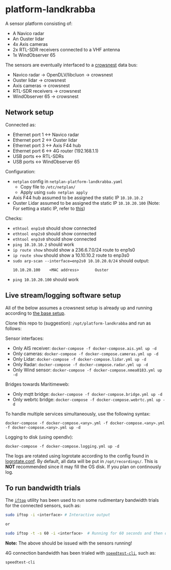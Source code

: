 # platform-landkrabba

A sensor platform consisting of:
- A Navico radar
- An Ouster lidar
- 4x Axis cameras
- 2x RTL-SDR receivers connected to a VHF antenna
- 1x WindObserver 65

The sensors are eventually interfaced to a [crowsnest](https://github.com/MO-RISE/crowsnest) data bus:
- Navico radar -> OpenDLV/libcluon -> crowsnest
- Ouster lidar -> crowsnest
- Axis cameras -> crowsnest
- RTL-SDR receivers -> crowsnest
- WindObserver 65 -> crowsnest

## Network setup

Connected as:
* Ethernet port 1 <-> Navico radar
* Ethernet port 2 <-> Ouster lidar
* Ethernet port 3 <-> Axis F44 hub
* Ethernet port 6 <-> 4G router (192.168.1.1)
* USB ports <-> RTL-SDRs
* USB ports <-> WindObserver 65

Configuration:

* `netplan` config in `netplan-platform-landkrabba.yaml`
    * Copy file to `/etc/netplan/`
    * Apply using `sudo netplan apply`
* Axis F44 hub assumed to be assigned the static IP `10.10.10.2`
* Ouster Lidar assumed to be assigned the static IP `10.10.20.100` (Note: For setting a static IP, refer to [this](https://forum.ouster.at/d/63-how-i-can-assign-static-ip-to-os1))

Checks:

* `ethtool enp1s0` should show connected
* `ethtool enp2s0` should show connected
* `ethtool enp3s0` should show connected
* `ping 10.10.10.2` should work
* `ip route show` should show a 236.6.7.0/24 route to enp1s0
* `ip route show` should show a 10.10.10.2 route to enp3s0
* `sudo arp-scan --interface=enp2s0 10.10.20.0/24` should output:
  ```
  10.10.20.100    <MAC address>       Ouster
  ```
* `ping 10.10.20.100` should work

  
## Live stream/logging software setup

All of the below assumes a crowsnest setup is already up and running according to [the base setup](https://github.com/MO-RISE/crowsnest/blob/main/docker-compose.base.yml).

Clone this repo to (suggestion): `/opt/platform-landkrabba` and run as follows:

Sensor interfaces:
  * Only AIS receiver: `docker-compose -f docker-compose.ais.yml up -d`
  * Only cameras: `docker-compose -f docker-compose.cameras.yml up -d`
  * Only Lidar: `docker-compose -f docker-compose.lidar.yml up -d`
  * Only Radar: `docker-compose -f docker-compose.radar.yml up -d`
  * Only Wind sensor: `docker-compose -f docker-compose.nmea0183.yml up -d`

Bridges towards Maritimeweb:
  * Only mqtt bridge: `docker-compose -f docker-compose.bridge.yml up -d`
  * Only webrtc bridge: `docker-compose -f docker-compose.webrtc.yml up -d`


To handle multiple services simultaneously, use the following syntax:
```
docker-compose -f docker-compose.<any>.yml -f docker-compose.<any>.yml -f docker-compose.<any>.yml up -d
```

Logging to disk (using opendlv):
```
docker-compose -f docker-compose.logging.yml up -d
```
The logs are rotated using logrotate according to the config found in [logrotate.conf](./logrotate.conf). By default, all data will be put in `/opt/recordings/`. This is **NOT** recommended since it may fill the OS disk. If you plan on continously log.


## To run bandwidth trials
The [`iftop`](https://linux.die.net/man/8/iftop) utility has been used to run some rudimentary bandwidth trials for the connected sensors, such as:
```bash
sudo iftop -i <interface> # Interactive output

or

sudo iftop -t -s 60 -i <interface>  # Running for 60 seconds and then outputting textual output only
```
**Note:** The above should be issued with the sensors running!

4G connection bandwidth has been trialed with [`speedtest-cli`](https://www.speedtest.net/apps/cli), such as:
```bash
speedtest-cli
```


